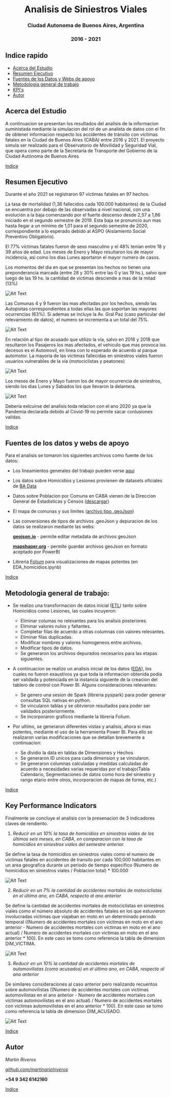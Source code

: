 # <center> Analisis de Siniestros Viales</center>
### <center>Ciudad Autonoma de Buenos Aires, Argentina</center>
### <center>2016 - 2021</center>

## Indice rapido
- [Acerca del Estudio](#acerca-del-estudio)
- [Resumen Ejecutivo](#resumen-ejecutivo)
- [Fuentes de los Datos y Webs de apoyo](#fuentes-de-los-datos-y-webs-de-apoyo)
- [Metodologia general de trabajo](#metodologia-general-de-trabajo)
- [KPI's](#key-performance-indicators)
- [Autor](#autor)


## Acerca del Estudio

A continuacion se presentan los resultados del analisis de la informacion suministada mediante la simulacion del rol de un analista de datos con el fin de obtener informacion respecto los accidentes de tránsito con víctimas fatales en la Ciudad de Buenos Aires (CABA) entre 2016 y 2021. El proyecto simula ser realizado para el Observatorio de Movilidad y Seguridad Vial, que opera como parte de la Secretaría de Transporte del Gobierno de la Ciudad Autónoma de Buenos Aires

[Indice](#indice-rapido)

## Resumen Ejecutivo

Durante el año 2021 se registraron 97 víctimas fatales en 97 hechos.

La tasa de mortalidad (1,36 fallecidos cada 100.000 habitantes) de la Ciudad se encuentra por debajo de las observadas a nivel nacional, con una evolución a la baja comenzando por el fuerte descenso desde 2,57 a 1,86 iniciado en el segundo semestre de 2019. Esta baja se pronuncio aun mas hasta llegar a un minimo de 1,01 para el segundo semestre de 2020, correspondiente a lo esperado debido al ASPO (Aislamiento Social Preventivo Obligatorio).

El 77% víctimas fatales fueron de sexo masculino y el 48% tenían entre 18 y 39 años de edad. Los meses de Enero y Mayo resultaron los de mayor incidencia, asi como los dias Lunes aportaron el mayor numero de casos.

Los momentos del dia en que se presentan los hechos no tienen una preponderancia marcada (entre 28 y 30% entre las 0 y las 19 hs.), salvo que luego de las 19 hs. la cantidad de victimas desciende a mas de la mitad (13%)

![Alt Text](images/Captura5.png)

Las Comunas 4 y 9 fueron las mas afectadas por los hechos, siendo las Autopistas correspondientes a todas ellas las que soportan las mayores ocurrencias (63%). Si ademas se incluye la Av. Gral Paz (caso particular del relevamiento de datos), el numero se incrementa a un total del 75%.

![Alt Text](images/Captura3.png)

En relación al tipo de acusado que utilizo la vía, salvo en 2016 y 2018 que resultaron los Pasajeros los mas afectados, el vehiculo que mas provoca los decesos es el Automovil, en linea con lo esperado de acuerdo al parque automotor. La mayoria de las victimas fallecidas en siniestros viales fueron usuarios vulnerables de la vía (motociclistas y peatones)

![Alt Text](images/Captura2.png)

Los meses de Enero y Mayo fueron los de mayor ocurrencia de siniestros, siendo los dias Lunes y Sabados los que llevaron la delantera.

![Alt Text](images/Captura1.png)

Deberia exlcuirse del analisis toda relacion con el ano 2020 ya que la Pandemia declarada debido al Covid-19 no permite sacar conlusiones validas.

[Indice](#indice-rapido)

## Fuentes de los datos y webs de apoyo

Para el analisis se tomaron los siguientes archivos como fuente de los datos:

- Los lineamientos generales del trabajo pueden verse [aqui](https://github.com/soyHenry/PI_DA/tree/Full_Time)
- Los datos sobre Homicidios y Lesiones provienen de datasets oficiales de [BA Data](https://cdn.buenosaires.gob.ar/datosabiertos/datasets/transporte-y-obras-publicas/victimas-siniestros-viales/homicidios.xlsx)
- Datos sobre Poblacion por Comuna en CABA vienen de la Direccion General de Estadisticas y Censos ([descargar](https://www.estadisticaciudad.gob.ar/eyc/wp-content/uploads/2018/03/PBP_CO1025.xls))
- El mapa de comunas y sus limites ([archivo tipo .geoJson](https://cdn.buenosaires.gob.ar/datosabiertos/datasets/ministerio-de-educacion/comunas/comunas.geojson))
- Las conversiones de tipos de archivos .geoJson y depuracion de los datos se realizaron mediante las webs:

    **[geojson.io](https://geojson.io/)** - permite editar metadata de archivos geoJson
    
    **[mapshaper.org](https://mapshaper.org/)** - permite guardar archivos geoJson en formato aceptado por PowerBI

- Libreria [Folium](https://python-visualization.github.io/folium/latest/#) para visualizaciones de mapas potentes (en EDA_homicidios.ipynb)

[Indice](#indice-rapido)

## Metodologia general de trabajo:

- Se realizo una transformacion de datos inicial ([ETL](https://github.com/martinarielriveros/PI_DA/blob/main/ETL-EDA/ETL_homicidios.ipynb)) tanto sobre Homicidios como Lesiones, las cuales incuyeron:
    * Eliminar columas no relevantes para los analisis posteriores.
    * Eliminar valores nulos y faltantes.
    * Completar filas de acuerdo a otras columnas con valores relevantes.
    * Eliminar filas duplicadas.
    * Modificar nombres y valores homogeneos entre archivos.
    * Modificar tipos de datos.
    * Se generaron los archivos depurados necesarios para las etapas siguientes.

- A continuacion se realizo un analisis inicial de los datos ([EDA](https://github.com/martinarielriveros/PI_DA/blob/main/ETL-EDA/EDA_homicidios.ipynb)), los cuales no fueron exaustivos ya que toda la informacion obtenida podia ser validada y potenciada en la instancia siguiente de la creacion del tablero de control con Power BI. Alguns consideraciones relevantes:

    * Se genero una sesion de Spark (libreria pyspark) para poder generar consultas SQL nativas en python.
    * Se vincularon tablas y se obtvieron resultados para poder ser validados posteriormente.
    * Se incorporaron graficos mediante la libreria Folium.

- Por ultimo, se generaron diferentes vistas y analisis, ahora si mas potentes, mediante el uso de la herramienta Power BI. Para ello se realizaron varias modificaciones que se detallan brevemente a continuacion:

    * Se dividio la data en tablas de Dimensiones y Hechos
    * Se generaron ID unicos para cada dimension y se vincularon.
    * Se generaron columnas calculadas y medidas calculadas de acuerdo a necesidades varias requeridas por el trabajo(Tabla Calendario, Segmentaciones de datos como hora del siniestro y rango etario entre otros, incorporacion de mapas de forma, etc.)

[Indice](#indice-rapido)

## Key Performance Indicators

Finalmente se concluye el analisis con la presenacion de 3 indicadores claves de rendiento.

1) *Reducir en un 10% la tasa de homicidios en siniestros viales de los últimos seis meses, en CABA, en comparacion con la tasa de homicidios en siniestros viales del semestre anterior.*

Se define la tasa de homicidios en siniestros viales como el numero de victimas fatales en accidentes de transito por cada 100,000 habitantes en un area geografica durante un periodo de tiempo especifico (Numero de homicidios en siniestros viales / Poblacion total) * 100.000

![Alt Text](images/Captura8.png)

2) *Reducir en un 7% la cantidad de accidentes mortales de motociclistas en el último ano, en CABA, respecto al ano anterior*

Se define la cantidad de accidentes mortales de motociclistas en siniestros viales como el número absoluto de accidentes fatales en los que estuvieron involucradas victimas que viajaban en moto en un determinado periodo temporal ((Numero de accidentes mortales con victimas en moto en el ano anterior - Numero de accidentes mortales con victimas en moto en el ano actual) / Numero de accidentes mortales con victimas en moto en el ano anterior * 100). En este caso se tomo como referencia la tabla de dimension DIM_VICTIMA.

![Alt Text](images/Captura6.png)

3) *Reducir en un 10% la cantidad de accidentes mortales de automovilistas (como acusados) en el último ano, en CABA, respecto al ano anterior*

De similares consideraciones al caso anterior pero realizando recuentos sobre automovilistas ((Numero de accidentes mortales con victimas automovilistas en el ano anterior - Numero de accidentes mortales con victimas automovilistas en el ano actual) / Numero de accidentes mortales con victimas automovilistas en el ano anterior * 100). En este caso se tomo como referencia la tabla de dimension DIM_ACUSADO.

![Alt Text](images/Captura7.png)

[Indice](#indice-rapido)

## Autor

*Martin Riveros*

[*github.com/martinarielriveros*](https://github.com/martinarielriveros)

**+54 9 342 6142160**

[Indice](#indice-rapido)